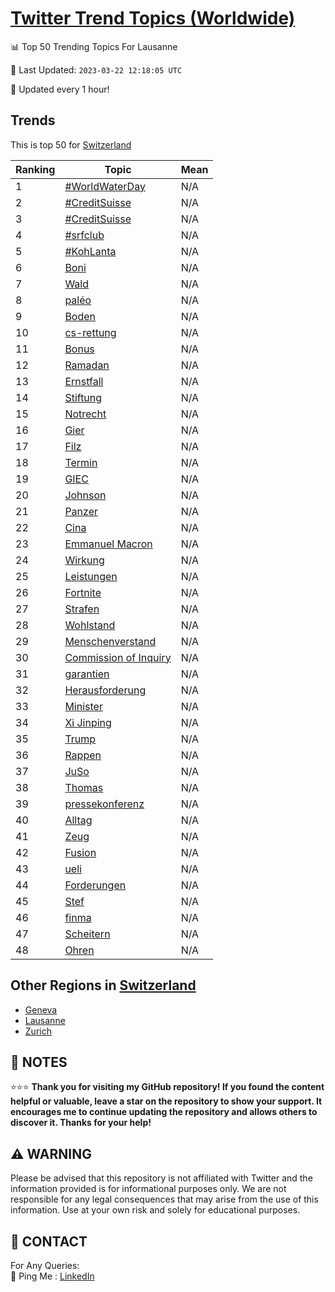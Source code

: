 [Twitter Trend Topics (Worldwide)](https://github.com/ErcinDedeoglu/Twitter-Trend-Topics)
==========


📊 Top 50 Trending Topics For Lausanne

📆 Last Updated: `2023-03-22 12:18:05 UTC`

🔧 Updated every 1 hour!


## Trends

This is top 50 for [Switzerland](</Switzerland>)

| Ranking | Topic | Mean |
| ------- | ------------ | ------------ |
| 1 | [#WorldWaterDay](http://twitter.com/search?q=%23WorldWaterDay) | N/A |
| 2 | [#CreditSuisse](http://twitter.com/search?q=%23CreditSuisse) | N/A |
| 3 | [#CreditSuisse](http://twitter.com/search?q=%23CreditSuisse) | N/A |
| 4 | [#srfclub](http://twitter.com/search?q=%23srfclub) | N/A |
| 5 | [#KohLanta](http://twitter.com/search?q=%23KohLanta) | N/A |
| 6 | [Boni](http://twitter.com/search?q=Boni) | N/A |
| 7 | [Wald](http://twitter.com/search?q=Wald) | N/A |
| 8 | [paléo](http://twitter.com/search?q=pal%c3%a9o) | N/A |
| 9 | [Boden](http://twitter.com/search?q=Boden) | N/A |
| 10 | [cs-rettung](http://twitter.com/search?q=cs-rettung) | N/A |
| 11 | [Bonus](http://twitter.com/search?q=Bonus) | N/A |
| 12 | [Ramadan](http://twitter.com/search?q=Ramadan) | N/A |
| 13 | [Ernstfall](http://twitter.com/search?q=Ernstfall) | N/A |
| 14 | [Stiftung](http://twitter.com/search?q=Stiftung) | N/A |
| 15 | [Notrecht](http://twitter.com/search?q=Notrecht) | N/A |
| 16 | [Gier](http://twitter.com/search?q=Gier) | N/A |
| 17 | [Filz](http://twitter.com/search?q=Filz) | N/A |
| 18 | [Termin](http://twitter.com/search?q=Termin) | N/A |
| 19 | [GIEC](http://twitter.com/search?q=GIEC) | N/A |
| 20 | [Johnson](http://twitter.com/search?q=Johnson) | N/A |
| 21 | [Panzer](http://twitter.com/search?q=Panzer) | N/A |
| 22 | [Cina](http://twitter.com/search?q=Cina) | N/A |
| 23 | [Emmanuel Macron](http://twitter.com/search?q=Emmanuel+Macron) | N/A |
| 24 | [Wirkung](http://twitter.com/search?q=Wirkung) | N/A |
| 25 | [Leistungen](http://twitter.com/search?q=Leistungen) | N/A |
| 26 | [Fortnite](http://twitter.com/search?q=Fortnite) | N/A |
| 27 | [Strafen](http://twitter.com/search?q=Strafen) | N/A |
| 28 | [Wohlstand](http://twitter.com/search?q=Wohlstand) | N/A |
| 29 | [Menschenverstand](http://twitter.com/search?q=Menschenverstand) | N/A |
| 30 | [Commission of Inquiry](http://twitter.com/search?q=Commission+of+Inquiry) | N/A |
| 31 | [garantien](http://twitter.com/search?q=garantien) | N/A |
| 32 | [Herausforderung](http://twitter.com/search?q=Herausforderung) | N/A |
| 33 | [Minister](http://twitter.com/search?q=Minister) | N/A |
| 34 | [Xi Jinping](http://twitter.com/search?q=Xi+Jinping) | N/A |
| 35 | [Trump](http://twitter.com/search?q=Trump) | N/A |
| 36 | [Rappen](http://twitter.com/search?q=Rappen) | N/A |
| 37 | [JuSo](http://twitter.com/search?q=JuSo) | N/A |
| 38 | [Thomas](http://twitter.com/search?q=Thomas) | N/A |
| 39 | [pressekonferenz](http://twitter.com/search?q=pressekonferenz) | N/A |
| 40 | [Alltag](http://twitter.com/search?q=Alltag) | N/A |
| 41 | [Zeug](http://twitter.com/search?q=Zeug) | N/A |
| 42 | [Fusion](http://twitter.com/search?q=Fusion) | N/A |
| 43 | [ueli](http://twitter.com/search?q=ueli) | N/A |
| 44 | [Forderungen](http://twitter.com/search?q=Forderungen) | N/A |
| 45 | [Stef](http://twitter.com/search?q=Stef) | N/A |
| 46 | [finma](http://twitter.com/search?q=finma) | N/A |
| 47 | [Scheitern](http://twitter.com/search?q=Scheitern) | N/A |
| 48 | [Ohren](http://twitter.com/search?q=Ohren) | N/A |



## Other Regions in [Switzerland](</Switzerland>)

* [Geneva](</Switzerland/Geneva.md>)
* [Lausanne](</Switzerland/Lausanne.md>)
* [Zurich](</Switzerland/Zurich.md>)



## 📝 NOTES

⭐⭐⭐ **Thank you for visiting my GitHub repository! If you found the content helpful or valuable, leave a star on the repository to show your support. It encourages me to continue updating the repository and allows others to discover it. Thanks for your help!**


## ⚠️ WARNING

Please be advised that this repository is not affiliated with Twitter and the information provided is for informational purposes only. We are not responsible for any legal consequences that may arise from the use of this information. Use at your own risk and solely for educational purposes.


## 📨 CONTACT

 For Any Queries:  
            🏓 Ping Me : [LinkedIn](https://www.linkedin.com/in/ercindedeoglu/)
